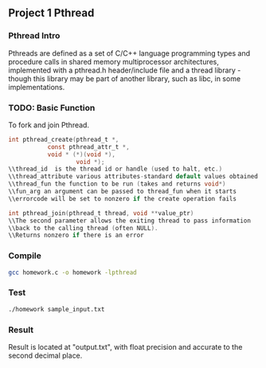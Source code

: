 ## Project 1 Pthread
### Pthread Intro
Pthreads are defined as a set of C/C++ language programming types and procedure calls in shared memory multiprocessor architectures, implemented with a pthread.h header/include file and a thread library - though this library may be part of another library, such as libc, in some implementations.
### TODO: Basic Function
To fork and join Pthread.
```C
int pthread_create(pthread_t *,                                        
		   const pthread_attr_t *,              
		   void * (*)(void *),   
                   void *);
\\thread_id  is the thread id or handle (used to halt, etc.) 
\\thread_attribute various attributes-standard default values obtained by passing a NULL pointer
\\thread_fun the function to be run (takes and returns void*)
\\fun_arg an argument can be passed to thread_fun when it starts
\\errorcode will be set to nonzero if the create operation fails

int pthread_join(pthread_t thread, void **value_ptr)
\\The second parameter allows the exiting thread to pass information
\\back to the calling thread (often NULL).
\\Returns nonzero if there is an error
```
### Compile
```bash
gcc homework.c -o homework -lpthread
```
### Test
```bash
./homework sample_input.txt
```
### Result
Result is located at "output.txt", with float precision and accurate to the second decimal place.
